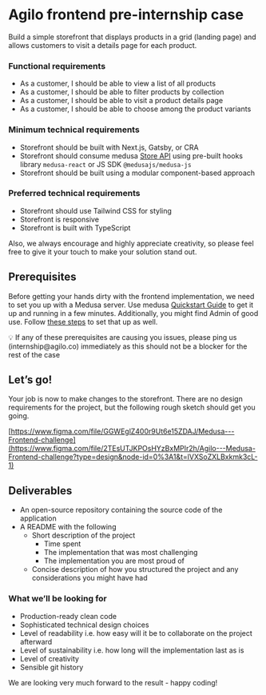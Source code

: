 # Agilo frontend pre-internship case

Build a simple storefront that displays products in a grid (landing page) and allows customers to visit a details page for each product.

### Functional requirements

- As a customer, I should be able to view a list of all products
- As a customer, I should be able to filter products by collection
- As a customer, I should be able to visit a product details page
- As a customer, I should be able to choose among the product variants

### Minimum technical requirements

- Storefront should be built with Next.js, Gatsby, or CRA
- Storefront should consume medusa [Store API](https://docs.medusajs.com/api/store/) using pre-built hooks library `medusa-react` or JS SDK `@medusajs/medusa-js`
- Storefront should be built using a modular component-based approach

### Preferred technical requirements

- Storefront should use Tailwind CSS for styling
- Storefront is responsive
- Storefront is built with TypeScript

Also, we always encourage and highly appreciate creativity, so please feel free to give it your touch to make your solution stand out.

## Prerequisites

Before getting your hands dirty with the frontend implementation, we need to set you up with a Medusa server. Use medusa [Quickstart Guide](https://docs.medusajs.com/quickstart/quick-start/) to get it up and running in a few minutes. Additionally, you might find Admin of good use. Follow [these steps](https://docs.medusajs.com/admin/quickstart) to set that up as well.

<aside>
💡 If any of these prerequisites are causing you issues, please ping us (internship@agilo.co) immediately as this should not be a blocker for the rest of the case

</aside>

## Let’s go!

Your job is now to make changes to the storefront. There are no design requirements for the project, but the following rough sketch should get you going.

[https://www.figma.com/file/GGWEglZ400r9Ut6e15ZDAJ/Medusa---Frontend-challenge](https://www.figma.com/file/2TEsUTJKPOsHYzBxMPIr2h/Agilo---Medusa-Frontend-challenge?type=design&node-id=0%3A1&t=lVXSoZXLBxkmk3cL-1)

## Deliverables

- An open-source repository containing the source code of the application
- A README with the following
    - Short description of the project
        - Time spent
        - The implementation that was most challenging
        - The implementation you are most proud of
    - Concise description of how you structured the project and any considerations you might have had

### What we’ll be looking for

- Production-ready clean code
- Sophisticated technical design choices
- Level of readability i.e. how easy will it be to collaborate on the project afterward
- Level of sustainability i.e. how long will the implementation last as is
- Level of creativity
- Sensible git history

We are looking very much forward to the result - happy coding!
